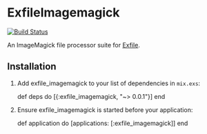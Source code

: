 # ExfileImagemagick

[![Build Status](https://travis-ci.org/keichan34/exfile-imagemagick.svg?branch=master)](https://travis-ci.org/keichan34/exfile-imagemagick)

An ImageMagick file processor suite for [Exfile](https://github.com/keichan34/exfile).

## Installation

  1. Add exfile_imagemagick to your list of dependencies in `mix.exs`:

        def deps do
          [{:exfile_imagemagick, "~> 0.0.1"}]
        end

  2. Ensure exfile_imagemagick is started before your application:

        def application do
          [applications: [:exfile_imagemagick]]
        end
